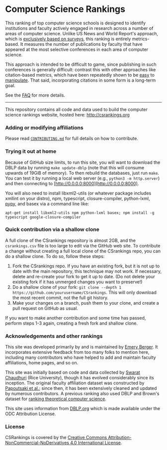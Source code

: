 Computer Science Rankings
=========================

This ranking of top computer science schools is designed to identify institutions and faculty actively engaged in research across a number of areas of computer science. Unlike US News and World Report's approach, which is <a target="_blank" href="http://www.usnews.com/education/best-graduate-schools/articles/science-schools-methodology">exclusively based on surveys</a>, this ranking is entirely metrics-based. It measures the number of publications by faculty that have appeared at the most selective conferences in each area of computer science.

This approach is intended to be difficult to game, since publishing in such conferences is generally difficult: contrast this with other approaches like citation-based metrics, which have been repeatedly shown to be <a target="_blank" href="http://arxiv.org/abs/1212.0638">easy</a> to <a target="_blank" href="http://evaluation.hypotheses.org/files/2010/12/pdf_IkeAntkareISSI.pdf">manipulate</a>. That said, incorporating citations in some form is a long-term goal.

See the <a href="http://csrankings.org/faq.html">FAQ</a> for more details.

---

This repository contains all code and data used to build the computer science rankings website, hosted here:
http://csrankings.org

### Adding or modifying affiliations

Please read <a href="CONTRIBUTING.md">```CONTRIBUTING.md```</a> for full details on how to contribute.

### Trying it out at home

Because of GitHub size limits, to run this site, you will want to download the DBLP
data by running ``make update-dblp`` (note that this will consume
upwards of 19GiB of memory). To then rebuild the databases, just run
``make``. You can test it by running a local web server (e.g., ``python3 -m http.server``)
and then connecting to [http://0.0.0.0:8000](http://0.0.0.0:8000).

You will also need to install libxml2-utils (or whatever package
includes xmllint on your distro), npm, typescript, closure-compiler, python-lxml, [pypy](http://doc.pypy.org/en/latest/install.html),
and basex via a command line like:

``apt-get install libxml2-utils npm python-lxml basex; npm install -g typescript google-closure-compiler``

### Quick contribution via a shallow clone

A full clone of the CSrankings repository is almost 2GB, and the
`csrankings.csv` file is too large to edit via the GitHub web site. To
contribute a change without creating a full local clone of the
CSrankings repo, you can do a shallow clone. To do so, follow these
steps:

1. Fork the CSrankings repo. If you have an existing fork, but it is
not up to date with the main repository, this technique may not
work. If necessary, delete and re-create your fork to get it up to
date. (Do not delete your existing fork if it has unmerged changes you
want to preserve!)
1. Do a shallow clone of your fork: `git clone --depth 1
https://github.com/yourusername/CSrankings`. This will only download
the most recent commit, not the full git history.
1. Make your changes on a branch, push them to your clone, and create
a pull request on GitHub as usual.

If you want to make another contribution and some time has passed,
perform steps 1-3 again, creating a fresh fork and shallow clone.


### Acknowledgements and other rankings

This site was developed primarily by and is maintained by [Emery
Berger](https://emeryberger.com). It incorporates extensive feedback
from too many folks to mention here, including many contributors who
have helped to add and maintain faculty affiliations, home pages, and
so on.

This site was initially based on code and
data collected by [Swarat
Chaudhuri](https://www.cs.rice.edu/~sc40/) (Rice University), though
it has evolved considerably since its inception. The
original faculty affiliation dataset was constructed by [Papoutsaki et
al.](http://cs.brown.edu/people/alexpap/faculty_dataset.html); since
then, it has been extensively cleaned and updated by numerous
contributors. A previous ranking
also used DBLP and Brown's dataset for [ranking theoretical computer
science](http://projects.csail.mit.edu/dnd/ranking/.).

This site uses information from [DBLP.org](http://dblp.org) which is made
available under the ODC Attribution License.

### License

CSRankings is covered by the [Creative Commons
Attribution-NonCommercial-NoDerivatives 4.0 International
License](https://creativecommons.org/licenses/by-nc-nd/4.0/).
